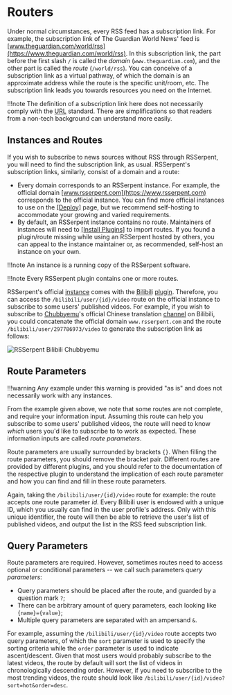 # Routers

Under normal circumstances, every RSS feed has a subscription link. For example, the subscription link of The Guardian World News' feed is [www.theguardian.com/world/rss](https://www.theguardian.com/world/rss). In this subscription link, the part before the first slash `/` is called the *domain* (`www.theguardian.com`), and the other part is called the *route* (`/world/rss`). You can conceive of a subscription link as a virtual pathway, of which the domain is an approximate address while the route is the specific unit/room, etc. The subscription link leads you towards resources you need on the Internet.

!!!note
    The definition of a subscription link here does not necessarily comply with the [URL](https://en.wikipedia.org/wiki/URL) standard. There are simplifications so that readers from a non-tech background can understand more easily.

## Instances and Routes

If you wish to subscribe to news sources without RSS through RSSerpent, you will need to find the subscription link, as usual. RSSerpent's subscription links, similarly, consist of a domain and a route:

- Every domain corresponds to an RSSerpent instance. For example, the official domain [www.rsserpent.com](https://www.rsserpent.com) corresponds to the official instance. You can find more official instances to use on the [[Deploy]](../deploy/index.md) page, but we recommend self-hosting to accommodate your growing and varied requirements.
- By default, an RSSerpent instance contains no route. Maintainers of instances will need to [[Install Plugins]](../deployment/plugin.md) to import routes. If you found a plugin/route missing while using an RSSerpent hosted by others, you can appeal to the instance maintainer or, as recommended, self-host an instance on your own.

!!!note
    An instance is a running copy of the RSSerpent software.

!!!note
    Every RSSerpent plugin contains one or more routes.

RSSerpent's official [instance](https://www.rsserpent.com) comes with the <abbr title="A Chinese video sharing platform akin to Youtube">Bilibili</abbr> [plugin](https://github.com/RSSerpent/rsserpent-plugin-bilibili). Therefore, you can access the `/bilibili/user/{id}/video` route on the official instance to subscribe to some users' published videos. For example, if you wish to subscribe to [Chubbyemu](https://www.youtube.com/channel/UCKOvOaJv4GK-oDqx-sj7VVg)'s official Chinese translation [channel](https://space.bilibili.com/297786973) on Bilibili, you could concatenate the official domain `www.rsserpent.com` and the route `/bilibili/user/297786973/video` to generate the subscription link as follows:

![RSSerpent Bilibili Chubbyemu](https://cdn.jsdelivr.net/gh/rsserpent/asset@latest/rsserpent-bilibili-chubbyemu.png)

## Route Parameters

!!!warning
    Any example under this warning is provided "as is" and does not necessarily work with any instances.

From the example given above, we note that some routes are not complete, and require your information input. Assuming this route can help you subscribe to some users' published videos, the route will need to know *which* users you'd like to subscribe to to work as expected. These information inputs are called *route parameters*.

Route parameters are usually surrounded by brackets `{}`. When filling the route parameters, you should remove the bracket pair. Different routes are provided by different plugins, and you should refer to the documentation of the respective plugin to understand the implication of each route parameter and how you can find and fill in these route parameters.

Again, taking the `/bilibili/user/{id}/video` route for example: the route accepts one route parameter *id*. Every Bilibili user is endowed with a unique ID, which you usually can find in the user profile's address. Only with this unique identifier, the route will then be able to retrieve the user's list of published videos, and output the list in the RSS feed subscription link.

## Query Parameters

Route parameters are required. However, sometimes routes need to access optional or conditional parameters -- we call such parameters *query parameters*:

- Query parameters should be placed after the route, and guarded by a question mark `?`;
- There can be arbitrary amount of query parameters, each looking like `{name}={value}`;
- Multiple query parameters are separated with an ampersand `&`.

For example, assuming the `/bilibili/user/{id}/video` route accepts two query parameters, of which the `sort` parameter is used to specify the sorting criteria while the `order` parameter is used to indicate ascent/descent. Given that most users would probably subscribe to the latest videos, the route by default will sort the list of videos in chronologically descending order. However, if you need to subscribe to the most trending videos, the route should look like `/bilibili/user/{id}/video?sort=hot&order=desc`.

